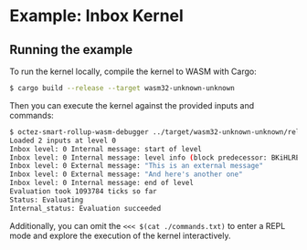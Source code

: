 # Example: Inbox Kernel

## Running the example

To run the kernel locally, compile the kernel to WASM with Cargo:

<!-- $MDX skip -->

```sh
$ cargo build --release --target wasm32-unknown-unknown
```

Then you can execute the kernel against the provided inputs and commands:

```sh
$ octez-smart-rollup-wasm-debugger ../target/wasm32-unknown-unknown/release/inbox_kernel.wasm --inputs ./inputs.json <<< $(cat ./commands.txt)
Loaded 2 inputs at level 0
Inbox level: 0 Internal message: start of level
Inbox level: 0 Internal message: level info (block predecessor: BKiHLREqU3JkXfzEDYAkmmfX48gBDtYhMrpA98s7Aq4SzbUAB6M, predecessor_timestamp: 1970-01-01T00:00:00Z
Inbox level: 0 External message: "This is an external message"
Inbox level: 0 External message: "And here's another one"
Inbox level: 0 Internal message: end of level
Evaluation took 1093784 ticks so far
Status: Evaluating
Internal_status: Evaluation succeeded
```

Additionally, you can omit the `<<< $(cat ./commands.txt)` to enter a REPL mode and
explore the execution of the kernel interactively.
